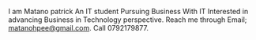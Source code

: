 I am Matano patrick
An IT student Pursuing Business With IT
Interested in advancing Business in Technology perspective.
Reach me through Email; matanohpee@gmail.com.
Call 0792179877.
